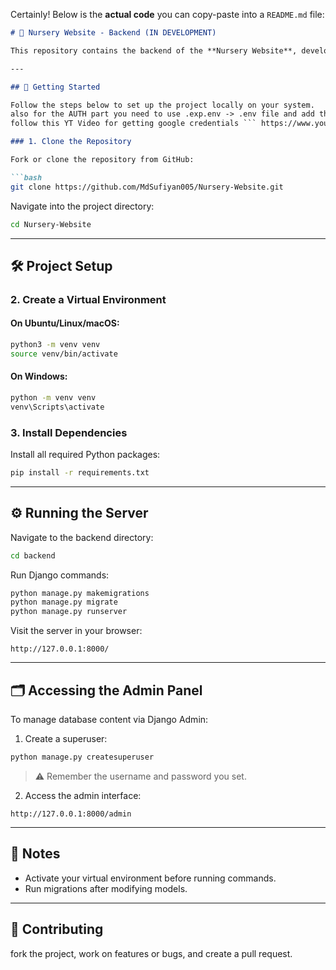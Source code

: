 Certainly! Below is the **actual code** you can copy-paste into a `README.md` file:

````markdown
# 🌱 Nursery Website - Backend (IN DEVELOPMENT)

This repository contains the backend of the **Nursery Website**, developed using Django. The project is currently in active development. It handles all server-side logic including routing, database management, and administrative operations.

---

## 🚀 Getting Started

Follow the steps below to set up the project locally on your system.
also for the AUTH part you need to use .exp.env -> .env file and add the environment variables to it
follow this YT Video for getting google credentials ``` https://www.youtube.com/watch?v=LyDdfO6o_G4  ```

### 1. Clone the Repository

Fork or clone the repository from GitHub:

```bash
git clone https://github.com/MdSufiyan005/Nursery-Website.git
````

Navigate into the project directory:

```bash
cd Nursery-Website
```

---

## 🛠️ Project Setup

### 2. Create a Virtual Environment

#### On Ubuntu/Linux/macOS:

```bash
python3 -m venv venv
source venv/bin/activate
```

#### On Windows:

```bash
python -m venv venv
venv\Scripts\activate
```

### 3. Install Dependencies

Install all required Python packages:

```bash
pip install -r requirements.txt
```

---

## ⚙️ Running the Server

Navigate to the backend directory:

```bash
cd backend
```

Run Django commands:

```bash
python manage.py makemigrations
python manage.py migrate
python manage.py runserver
```

Visit the server in your browser:

```
http://127.0.0.1:8000/
```

---

## 🗂️ Accessing the Admin Panel

To manage database content via Django Admin:

1. Create a superuser:

```bash
python manage.py createsuperuser
```

> ⚠️ Remember the username and password you set.

2. Access the admin interface:

```
http://127.0.0.1:8000/admin
```

---

## 📌 Notes

* Activate your virtual environment before running commands.
* Run migrations after modifying models.

---

## 🤝 Contributing

fork the project, work on features or bugs, and create a pull request.

